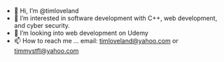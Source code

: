 - 👋 Hi, I’m @timloveland
- 👀 I’m interested in software development with C++, web development, and cyber security.
- 💞️ I’m looking into web development on Udemy
- 📫 How to reach me ...
     email: timloveland@yahoo.com or timmystfl@yahoo.com

<!---
timloveland/timloveland is a ✨ special ✨ repository because its `README.md` (this file) appears on your GitHub profile.
You can click the Preview link to take a look at your changes.
--->
